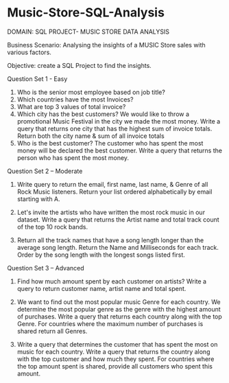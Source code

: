 # Music-Store-SQL-Analysis
DOMAIN: SQL PROJECT- MUSIC STORE DATA ANALYSIS

Business Scenario: 
Analysing the insights of a MUSIC Store sales with various factors.

Objective: create a SQL Project to find the insights.

Question Set 1 - Easy
1. Who is the senior most employee based on job title?
2. Which countries have the most Invoices?
3. What are top 3 values of total invoice?
4. Which city has the best customers? We would like to throw a promotional Music Festival in the city we made the most money. Write a query that returns one city that has the highest sum of invoice totals. Return both the city name & sum of all invoice 
totals
5. Who is the best customer? The customer who has spent the most money will be 
declared the best customer. Write a query that returns the person who has spent the 
most money.

Question Set 2 – Moderate

1. Write query to return the email, first name, last name, & Genre of all Rock Music 
listeners. Return your list ordered alphabetically by email starting with A.

2. Let's invite the artists who have written the most rock music in our dataset. Write a 
query that returns the Artist name and total track count of the top 10 rock bands.

3. Return all the track names that have a song length longer than the average song length. 
Return the Name and Milliseconds for each track. Order by the song length with the longest songs listed first.

Question Set 3 – Advanced

1. Find how much amount spent by each customer on artists? Write a query to return
customer name, artist name and total spent.

2. We want to find out the most popular music Genre for each country. We determine the 
most popular genre as the genre with the highest amount of purchases. Write a query 
that returns each country along with the top Genre. For countries where the maximum 
number of purchases is shared return all Genres.

3. Write a query that determines the customer that has spent the most on music for each 
country. Write a query that returns the country along with the top customer and how
much they spent. For countries where the top amount spent is shared, provide all 
customers who spent this amount.

